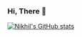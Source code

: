 ### Hi, There 👋 

[![Nikhil's GitHub stats](https://github-readme-stats.vercel.app/api?username=saxenanickk)](https://github.com/anuraghazra/github-readme-stats)
